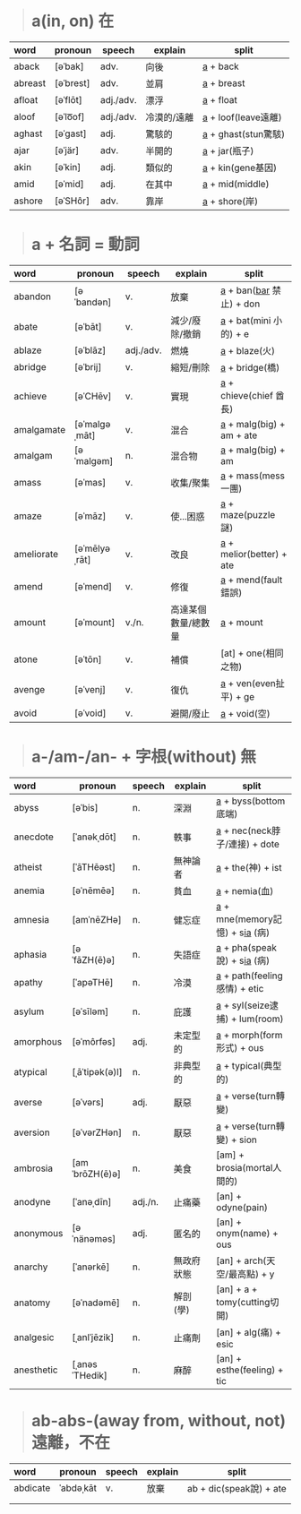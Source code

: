 > # a(in, on) 在

| word    | pronoun   | speech    | explain     | split                 |
| :------ | --------- | --------- | ----------- | --------------------- |
| aback   | [əˈbak]   | adv.      | 向後        | [a] + back            |
| abreast | [əˈbrest] | adv.      | 並肩        | [a] + breast          |
| afloat  | [əˈflōt]  | adj./adv. | 漂浮        | [a] + float           |
| aloof   | [əˈlo͞of]  | adj./adv. | 冷漠的/遠離 | [a] + loof(leave遠離) |
| aghast  | [əˈɡast]  | adj.      | 驚駭的      | [a] + ghast(stun驚駭) |
| ajar    | [əˈjär]   | adv.      | 半開的      | [a] + jar(瓶子)       |
| akin    | [əˈkin]   | adj.      | 類似的      | [a] + kin(gene基因)   |
| amid    | [əˈmid]   | adj.      | 在其中      | [a] + mid(middle)     |
| ashore  | [əˈSHôr]  | adv.      | 靠岸        | [a] + shore(岸)       |

> # a + 名詞 = 動詞
| word       | pronoun       | speech    | explain             | split                       |
| :--------- | ------------- | --------- | ------------------- | --------------------------- |
| abandon    | [əˈbandən]    | v.        | 放棄                | [a] + ban([bar] 禁止) + don |
| abate      | [əˈbāt]       | v.        | 減少/廢除/撤銷      | [a] + bat(mini 小的) + e    |
| ablaze     | [əˈblāz]      | adj./adv. | 燃燒                | [a] + blaze(火)             |
| abridge    | [əˈbrij]      | v.        | 縮短/刪除           | [a] + bridge(橋)            |
| achieve    | [əˈCHēv]      | v.        | 實現                | [a] + chieve(chief 酋長)    |
| amalgamate | [əˈmalɡəˌmāt] | v.        | 混合                | [a] + malg(big) + am + ate  |
| amalgam    | [əˈmalɡəm]    | n.        | 混合物              | [a] + malg(big) + am        |
| amass      | [əˈmas]       | v.        | 收集/聚集           | [a] + mass(mess 一團)       |
| amaze      | [əˈmāz]       | v.        | 使...困惑           | [a] + maze(puzzle 謎)       |
| ameliorate | [əˈmēlyəˌrāt] | v.        | 改良                | [a] + melior(better) + ate  |
| amend      | [əˈmend]      | v.        | 修復                | [a] + mend(fault 錯誤)      |
| amount     | [əˈmount]     | v./n.     | 高達某個數量/總數量 | [a] + mount                 |
| atone      | [əˈtōn]       | v.        | 補償                | [at] + one(相同之物)        |
| avenge     | [əˈvenj]      | v.        | 復仇                | [a] + ven(even扯平) + ge    |
| avoid      | [əˈvoid]      | v.        | 避開/廢止           | [a] + void(空)              |

> # a-/am-/an- + 字根(without) 無
| word       | pronoun        | speech  | explain    | split                              |
| :--------- | -------------- | ------- | ---------- | ---------------------------------- |
| abyss      | [əˈbis]        | n.      | 深淵       | [a] + byss(bottom底端)             |
| anecdote   | [ˈanəkˌdōt]    | n.      | 軼事       | [a] + nec(neck脖子/連接) + dote    |
| atheist    | [ˈāTHēəst]     | n.      | 無神論者   | [a] + the(神) + ist                |
| anemia     | [əˈnēmēə]      | n.      | 貧血       | [a] + nemia(血)                    |
| amnesia    | [amˈnēZHə]     | n.      | 健忘症     | [a] + mne(memory記憶) + s[ia] (病) |
| aphasia    | [əˈfāZH(ē)ə]   | n.      | 失語症     | [a] + pha(speak說) + s[ia] (病)    |
| apathy     | [ˈapəTHē]      | n.      | 冷漠       | [a] + path(feeling感情) + etic     |
| asylum     | [əˈsīləm]      | n.      | 庇護       | [a] + syl(seize逮捕) + lum(room)   |
| amorphous  | [əˈmôrfəs]     | adj.    | 未定型的   | [a] + morph(form形式) + ous        |
| atypical   | [ˌāˈtipək(ə)l] | n.      | 非典型的   | [a] + typical(典型的)              |
| averse     | [əˈvərs]       | adj.    | 厭惡       | [a] + verse(turn轉變)              |
| aversion   | [əˈvərZHən]    | n.      | 厭惡       | [a] + verse(turn轉變) + sion       |
| ambrosia   | [amˈbrōZH(ē)ə] | n.      | 美食       | [am] + brosia(mortal人間的)        |
| anodyne    | [ˈanəˌdīn]     | adj./n. | 止痛藥     | [an] + odyne(pain)                 |
| anonymous  | [əˈnänəməs]    | adj.    | 匿名的     | [an] + onym(name) + ous            |
| anarchy    | [ˈanərkē]      | n.      | 無政府狀態 | [an] + arch(天空/最高點) + y       |
| anatomy    | [əˈnadəmē]     | n.      | 解剖(學)   | [an] + a + tomy(cutting切開)       |
| analgesic  | [ˌanlˈjēzik]   | n.      | 止痛劑     | [an] + alg(痛) + esic              |
| anesthetic | [ˌanəsˈTHedik] | n.      | 麻醉       | [an] + esthe(feeling) + tic        |

> # ab-abs-(away from, without, not) 遠離，不在
| word     | pronoun   | speech | explain | split                   |
| :------- | --------- | ------ | ------- | ----------------------- |
| abdicate | ˈabdəˌkāt | v.     | 放棄    | ab + dic(speak說) + ate |
|          |           |        |         |                         |
|          |           |        |         |                         |
[a]:<a.md>
[ia]:<ia.md>
[bar]:<bar.md>